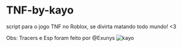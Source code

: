 # TNF-by-kayo
script para o jogo TNF no Roblox, se divirta matando todo mundo! <3

Obs: Tracers e Esp foram feito por @Exunys
![kayo](https://user-images.githubusercontent.com/85133224/230807268-ddae0593-989f-4481-b836-48baa43656bd.png)
